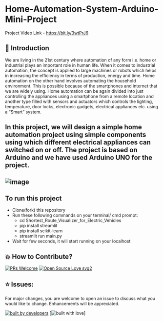 # Home-Automation-System-Arduino-Mini-Project

Project Video Link - https://bit.ly/3wtPrJ6


## 📌 Introduction

We are living in the 21st century where automation of any form i.e. home or industrial plays an important role in human life. When it comes to industrial automation, the concept is applied to large machines or robots which helps in increasing the efficiency in terms of production, energy and time.
Home automation on the other hand involves automating the household environment. This is possible because of the smartphones and internet that we are widely using. Home automation can be again divided into just controlling the appliances using a smartphone from a remote location and another type filled with sensors and actuators which controls the lighting, temperature, door locks, electronic gadgets, electrical appliances etc. using a “Smart” system.


## In this project, we will design a simple home automation project using simple components using which different electrical appliances can switched on or off. The project is based on Arduino and we have used Arduino UNO for the project.
## ![image](https://user-images.githubusercontent.com/54952935/119272848-bb78cc80-bc25-11eb-833c-153d96bf8762.png)







## To run this project

- Clone(fork) this repository
- Run these following commands on your terminal/ cmd prompt:
  - cd Shortest_Route_Visualizer_for_Electric_Vehicles
  - pip install streamlit
  - pip install scikit-learn
  - streamlit run main.py
- Wait for few seconds, it will start running on your localhost



## 💥 How to Contribute?
[![PRs Welcome](https://img.shields.io/badge/PRs-welcome-brightgreen.svg?style=flat-square)](http://makeapullrequest.com)
[![Open Source Love svg2](https://badges.frapsoft.com/os/v2/open-source.svg?v=103)](https://github.com/ellerbrock/open-source-badges/)



## ⭐ Issues:
For major changes, you are welcome to open an issue to discuss what you would like to change. Enhancements will be appreciated.

<p align = "center">
  
<a href="#"><img src="http://ForTheBadge.com/images/badges/built-by-developers.svg" alt="built by developers"></a>
[![built with love](https://forthebadge.com/images/badges/built-with-love.svg)]

</p>

